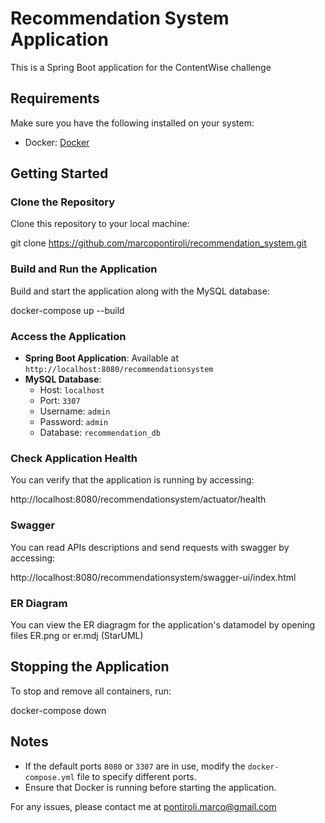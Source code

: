 # Recommendation System Application

This is a Spring Boot application for the ContentWise challenge
## Requirements

Make sure you have the following installed on your system:
- Docker: [Docker](https://www.docker.com/)

## Getting Started

### Clone the Repository
Clone this repository to your local machine:

git clone https://github.com/marcopontiroli/recommendation_system.git

### Build and Run the Application
Build and start the application along with the MySQL database:

docker-compose up --build


### Access the Application
- **Spring Boot Application**: Available at `http://localhost:8080/recommendationsystem`
- **MySQL Database**:
  - Host: `localhost`
  - Port: `3307`
  - Username: `admin`
  - Password: `admin`
  - Database: `recommendation_db`

### Check Application Health
You can verify that the application is running by accessing:

http://localhost:8080/recommendationsystem/actuator/health

### Swagger
You can read APIs descriptions and send requests with swagger by accessing:

http://localhost:8080/recommendationsystem/swagger-ui/index.html

### ER Diagram

You can view the ER diagragm for the application's datamodel by opening files ER.png or er.mdj (StarUML)

## Stopping the Application
To stop and remove all containers, run:

docker-compose down


## Notes
- If the default ports `8080` or `3307` are in use, modify the `docker-compose.yml` file to specify different ports.
- Ensure that Docker is running before starting the application.

For any issues, please contact me at pontiroli.marco@gmail.com
